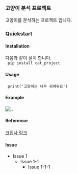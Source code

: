 ### 고양이 분석 프로젝트 
고양이를 분석하는 프로젝트 입니다.
### Quickstart
#### Installation
다음과 같이 설치 합니다.  
<code> pip install cat_project </code>
#### Usage
<code> print('고양이는 너무 귀여워요')</code>
#### Example
![..](https://1.gall-img.com/hygall/files/attach/images/82/595/672/586/5da3094343bfd5ab134e3993a4d6838a.jpg)


#### Reference 
[크집사 링크](https://google.com)   

#### Issue 
* Issue 1 
  * Issue 1-1
    * Issue 1-1-1



